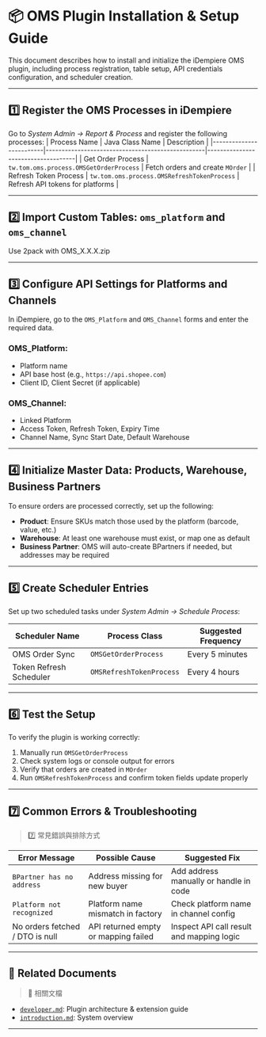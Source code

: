 # 📦 OMS Plugin Installation & Setup Guide

This document describes how to install and initialize the iDempiere OMS plugin, including process registration, table setup, API credentials configuration, and scheduler creation.  

---

## 1️⃣ Register the OMS Processes in iDempiere
Go to *System Admin → Report & Process* and register the following processes:
| Process Name            | Java Class Name                                  | Description                        |
|-------------------------|--------------------------------------------------|------------------------------------|
| Get Order Process       | `tw.tom.oms.process.OMSGetOrderProcess`          | Fetch orders and create `MOrder`  |
| Refresh Token Process   | `tw.tom.oms.process.OMSRefreshTokenProcess`      | Refresh API tokens for platforms  |

---

## 2️⃣ Import Custom Tables: `oms_platform` and `oms_channel`
Use 2pack with OMS_X.X.X.zip 

---

## 3️⃣ Configure API Settings for Platforms and Channels

In iDempiere, go to the `OMS_Platform` and `OMS_Channel` forms and enter the required data.

### OMS_Platform:
- Platform name
- API base host (e.g., `https://api.shopee.com`)
- Client ID, Client Secret (if applicable)

### OMS_Channel:
- Linked Platform
- Access Token, Refresh Token, Expiry Time
- Channel Name, Sync Start Date, Default Warehouse

---

## 4️⃣ Initialize Master Data: Products, Warehouse, Business Partners

To ensure orders are processed correctly, set up the following:

- **Product**: Ensure SKUs match those used by the platform (barcode, value, etc.)
- **Warehouse**: At least one warehouse must exist, or map one as default
- **Business Partner**: OMS will auto-create BPartners if needed, but addresses may be required

---

## 5️⃣ Create Scheduler Entries

Set up two scheduled tasks under *System Admin → Schedule Process*:

| Scheduler Name        | Process Class                | Suggested Frequency     |
|------------------------|-------------------------------|--------------------------|
| OMS Order Sync         | `OMSGetOrderProcess`          | Every 5 minutes          |
| Token Refresh Scheduler| `OMSRefreshTokenProcess`      | Every 4 hours            |


---

## 6️⃣ Test the Setup

To verify the plugin is working correctly:

1. Manually run `OMSGetOrderProcess`
2. Check system logs or console output for errors
3. Verify that orders are created in `MOrder`
4. Run `OMSRefreshTokenProcess` and confirm token fields update properly
---

## 7️⃣ Common Errors & Troubleshooting
> 7️⃣ 常見錯誤與排除方式

| Error Message                        | Possible Cause                            | Suggested Fix                                  |
|-------------------------------------|-------------------------------------------|------------------------------------------------|
| `BPartner has no address`           | Address missing for new buyer             | Add address manually or handle in code         |
| `Platform not recognized`           | Platform name mismatch in factory         | Check platform name in channel config          |
| No orders fetched / DTO is null     | API returned empty or mapping failed      | Inspect API call result and mapping logic      |

---

## 📎 Related Documents
> 📎 相關文檔

- [`developer.md`](./developer.md): Plugin architecture & extension guide  
- [`introduction.md`](./introduction.md): System overview  

---

